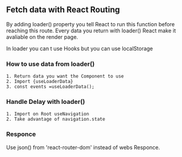  ## Fetch data with React Routing

 By adding loader() property you tell React to run this function before reaching this route.
 Every data you return with loader() React make it avaliable on the render page.

 In loader you can t use Hooks but you can use localStorage

 ### How to use data from loader()

    1. Return data you want the Component to use
    2. Import {useLoaderData} 
    3. const events =useLoaderData();

### Handle Delay with loader()

    1. Import on Root useNavigation
    2. Take advantage of navigation.state

### Responce

Use json() from 'react-router-dom' instead of webs Responce.
